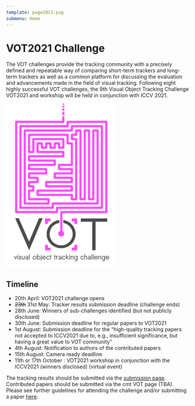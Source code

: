 ```yaml
---
template: page2021.pug
submenu: Home
---
```


# VOT2021 Challenge

The VOT challenges provide the tracking community with a precisely defined and repeatable way of comparing short-term trackers and long-term trackers as well as a common platform for discussing the evaluation and advancements made in the field of visual tracking. 
Following eight highly successful VOT challenges, the 9th Visual Object Tracking Challenge VOT2021 and workshop will be held in conjunction with ICCV 2021.

<img class="logo float-right frame" src="../img/vot2021_logo_website_large.png" alt="VOT2021"  />

## Timeline

 * 20th April: VOT2021 challenge opens
 * <strike>23th</strike> 31st May: Tracker results submission deadline (challenge ends)
 * 28th June: Winners of sub-challenges identified (but not publicly disclosed)
 * 30th June: Submission deadline for regular papers to VOT2021
 * 1st August: Submission deadline for the “high-quality tracking papers not accepted to ICCV2021 due to, e.g., insufficient significance, but having a great value to VOT community”
 * 4th August: Notification to authors of the contributed papers
 * 15th August: Camera ready deadline
 * 11th or 17th October <tba>: VOT2021 workshop in conjunction with the ICCV2021 (winners disclosed) (virtual event)

The tracking results should be submitted via the [submission page](https://submit.votchallenge.net/).
Contributed papers should be submitted via the cmt VOT page (TBA).
Please see further guidelines for attending the challenge and/or submitting a paper [here](participation.html).


<!--
## Sponsors

The VOT2020 workshop was sposored by the Faculty of Computer and Information Science, University of Ljubljana.

<div class="spotlight">
<a href="http://www.fri.uni-lj.si/"><img src="/img/org/logo_ljubljana.png" width="150px"/></a>
</div>

-->
